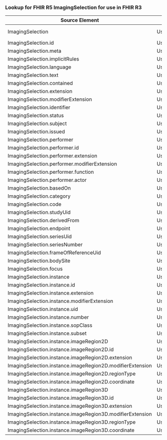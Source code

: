 ### Lookup for FHIR R5 ImagingSelection for use in FHIR R3

| Source Element | Usage | Target |
| -------------- | ----- | ------ |
| ImagingSelection | UseExtension | http://hl7.org/fhir/5.0/StructureDefinition/extension-ImagingSelection |
| ImagingSelection.id | UseExtensionFromAncestor | - |
| ImagingSelection.meta | UseExtensionFromAncestor | - |
| ImagingSelection.implicitRules | UseExtensionFromAncestor | - |
| ImagingSelection.language | UseExtensionFromAncestor | - |
| ImagingSelection.text | UseExtensionFromAncestor | - |
| ImagingSelection.contained | UseExtensionFromAncestor | - |
| ImagingSelection.extension | UseExtensionFromAncestor | - |
| ImagingSelection.modifierExtension | UseExtensionFromAncestor | - |
| ImagingSelection.identifier | UseExtensionFromAncestor | - |
| ImagingSelection.status | UseExtensionFromAncestor | - |
| ImagingSelection.subject | UseExtensionFromAncestor | - |
| ImagingSelection.issued | UseExtensionFromAncestor | - |
| ImagingSelection.performer | UseExtensionFromAncestor | - |
| ImagingSelection.performer.id | UseExtensionFromAncestor | - |
| ImagingSelection.performer.extension | UseExtensionFromAncestor | - |
| ImagingSelection.performer.modifierExtension | UseExtensionFromAncestor | - |
| ImagingSelection.performer.function | UseExtensionFromAncestor | - |
| ImagingSelection.performer.actor | UseExtensionFromAncestor | - |
| ImagingSelection.basedOn | UseExtensionFromAncestor | - |
| ImagingSelection.category | UseExtensionFromAncestor | - |
| ImagingSelection.code | UseExtensionFromAncestor | - |
| ImagingSelection.studyUid | UseExtensionFromAncestor | - |
| ImagingSelection.derivedFrom | UseExtensionFromAncestor | - |
| ImagingSelection.endpoint | UseExtensionFromAncestor | - |
| ImagingSelection.seriesUid | UseExtensionFromAncestor | - |
| ImagingSelection.seriesNumber | UseExtensionFromAncestor | - |
| ImagingSelection.frameOfReferenceUid | UseExtensionFromAncestor | - |
| ImagingSelection.bodySite | UseExtensionFromAncestor | - |
| ImagingSelection.focus | UseExtensionFromAncestor | - |
| ImagingSelection.instance | UseExtensionFromAncestor | - |
| ImagingSelection.instance.id | UseExtensionFromAncestor | - |
| ImagingSelection.instance.extension | UseExtensionFromAncestor | - |
| ImagingSelection.instance.modifierExtension | UseExtensionFromAncestor | - |
| ImagingSelection.instance.uid | UseExtensionFromAncestor | - |
| ImagingSelection.instance.number | UseExtensionFromAncestor | - |
| ImagingSelection.instance.sopClass | UseExtensionFromAncestor | - |
| ImagingSelection.instance.subset | UseExtensionFromAncestor | - |
| ImagingSelection.instance.imageRegion2D | UseExtensionFromAncestor | - |
| ImagingSelection.instance.imageRegion2D.id | UseExtensionFromAncestor | - |
| ImagingSelection.instance.imageRegion2D.extension | UseExtensionFromAncestor | - |
| ImagingSelection.instance.imageRegion2D.modifierExtension | UseExtensionFromAncestor | - |
| ImagingSelection.instance.imageRegion2D.regionType | UseExtensionFromAncestor | - |
| ImagingSelection.instance.imageRegion2D.coordinate | UseExtensionFromAncestor | - |
| ImagingSelection.instance.imageRegion3D | UseExtensionFromAncestor | - |
| ImagingSelection.instance.imageRegion3D.id | UseExtensionFromAncestor | - |
| ImagingSelection.instance.imageRegion3D.extension | UseExtensionFromAncestor | - |
| ImagingSelection.instance.imageRegion3D.modifierExtension | UseExtensionFromAncestor | - |
| ImagingSelection.instance.imageRegion3D.regionType | UseExtensionFromAncestor | - |
| ImagingSelection.instance.imageRegion3D.coordinate | UseExtensionFromAncestor | - |
